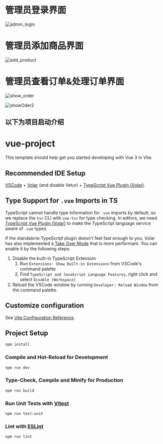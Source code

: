 # 管理员登录界面 <br>

![admin_login](https://github.com/networkLam/mall_web/assets/78193327/f86aaeb8-903c-48d9-8a66-3f00eb6ae320) <br>

# 管理员添加商品界面 <br>
![add_product](https://github.com/networkLam/mall_web/assets/78193327/6dc563d9-f4a1-4442-9ccc-707890d744b6) <br>

# 管理员查看订单&处理订单界面 <br>

![show_order](https://github.com/networkLam/mall_web/assets/78193327/34224837-dada-49b6-816b-5ebd3735170d) <br>

![showOder2](https://github.com/networkLam/mall_web/assets/78193327/50b4df42-9d82-4760-b25e-a228b6d1739c) <br>

















## 以下为项目启动介绍
# vue-project

This template should help get you started developing with Vue 3 in Vite.

## Recommended IDE Setup

[VSCode](https://code.visualstudio.com/) + [Volar](https://marketplace.visualstudio.com/items?itemName=Vue.volar) (and disable Vetur) + [TypeScript Vue Plugin (Volar)](https://marketplace.visualstudio.com/items?itemName=Vue.vscode-typescript-vue-plugin).

## Type Support for `.vue` Imports in TS

TypeScript cannot handle type information for `.vue` imports by default, so we replace the `tsc` CLI with `vue-tsc` for type checking. In editors, we need [TypeScript Vue Plugin (Volar)](https://marketplace.visualstudio.com/items?itemName=Vue.vscode-typescript-vue-plugin) to make the TypeScript language service aware of `.vue` types.

If the standalone TypeScript plugin doesn't feel fast enough to you, Volar has also implemented a [Take Over Mode](https://github.com/johnsoncodehk/volar/discussions/471#discussioncomment-1361669) that is more performant. You can enable it by the following steps:

1. Disable the built-in TypeScript Extension
    1) Run `Extensions: Show Built-in Extensions` from VSCode's command palette
    2) Find `TypeScript and JavaScript Language Features`, right click and select `Disable (Workspace)`
2. Reload the VSCode window by running `Developer: Reload Window` from the command palette.

## Customize configuration

See [Vite Configuration Reference](https://vitejs.dev/config/).

## Project Setup

```sh
npm install
```

### Compile and Hot-Reload for Development

```sh
npm run dev
```

### Type-Check, Compile and Minify for Production

```sh
npm run build
```

### Run Unit Tests with [Vitest](https://vitest.dev/)

```sh
npm run test:unit
```

### Lint with [ESLint](https://eslint.org/)

```sh
npm run lint
```
